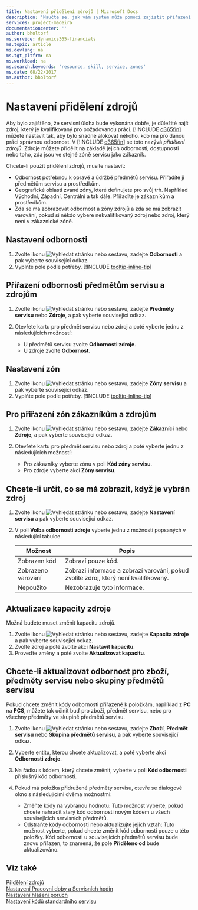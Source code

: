 ```yaml
---
title: Nastavení přidělení zdrojů | Microsoft Docs
description: 'Naučte se, jak vám systém může pomoci zajistit přiřazení osoby, která má odbornost potřebnou pro poskytování servisu.'
services: project-madeira
documentationcenter: ''
author: bholtorf
ms.service: dynamics365-financials
ms.topic: article
ms.devlang: na
ms.tgt_pltfrm: na
ms.workload: na
ms.search.keywords: 'resource, skill, service, zones'
ms.date: 08/22/2017
ms.author: bholtorf
---
```


# <a name="set-up-resource-allocation"></a>Nastavení přidělení zdrojů
Aby bylo zajištěno, že servisní úloha bude vykonána dobře, je důležité najít zdroj, který je kvalifikovaný pro požadovanou práci. [!INCLUDE [d365fin](includes/d365fin_md.md)] můžete nastavit tak, aby bylo snadné alokovat někoho, kdo má pro danou práci správnou odbornost. V [!INCLUDE [d365fin](includes/d365fin_md.md)] se toto nazývá *přidělení zdrojů*. Zdroje můžete přidělit na základě jejich odbornosti, dostupnosti nebo toho, zda jsou ve stejné zóně servisu jako zákazník. 

Chcete-li použít přidělení zdrojů, musíte nastavit:  
  
* Odbornost potřebnou k opravě a údržbě předmětů servisu. Přiřadíte ji předmětům servisu a prostředkům.  
* Geografické oblasti zvané zóny, které definujete pro svůj trh. Například Východní, Západní, Centrální a tak dále. Přiřadíte je zákazníkům a prostředkům.  
* Zda se má zobrazovat odbornost a zóny zdrojů a zda se má zobrazit varování, pokud si někdo vybere nekvalifikovaný zdroj nebo zdroj, který není v zákaznické zóně.  

## <a name="to-set-up-skills"></a>Nastavení odbornosti
1. Zvolte ikonu ![Vyhledat stránku nebo sestavu](media/ui-search/search_small.png "Vyhledat stránku nebo sestavu"), zadejte **Odbornosti** a pak vyberte související odkaz.  
2. Vyplňte pole podle potřeby. [!INCLUDE [tooltip-inline-tip](includes/tooltip-inline-tip_md.md)]  

## <a name="to-assign-skills-to-service-items-and-resources"></a>Přiřazení odbornosti předmětům servisu a zdrojům
1. Zvolte ikonu ![Vyhledat stránku nebo sestavu](media/ui-search/search_small.png "Vyhledat stránku nebo sestavu"), zadejte **Předměty servisu** nebo **Zdroje**, a pak vyberte související odkaz.  
2. Otevřete kartu pro předmět servisu nebo zdroj a poté vyberte jednu z následujících možností:  
  
    * U předmětů servisu zvolte **Odbornosti zdroje**.  
    * U zdroje zvolte **Odbornost**.  

## <a name="to-set-up-zones"></a>Nastavení zón
1. Zvolte ikonu ![Vyhledat stránku nebo sestavu](media/ui-search/search_small.png "Vyhledat stránku nebo sestavu"), zadejte **Zóny servisu** a pak vyberte související odkaz.  
2. Vyplňte pole podle potřeby. [!INCLUDE [tooltip-inline-tip](includes/tooltip-inline-tip_md.md)]  

## <a name="to-assign-zones-to-customers-and-resources"></a>Pro přiřazení zón zákazníkům a zdrojům 
1. Zvolte ikonu ![Vyhledat stránku nebo sestavu](media/ui-search/search_small.png "Vyhledat stránku nebo sestavu"), zadejte **Zákazníci** nebo **Zdroje**, a pak vyberte související odkaz.  
2. Otevřete kartu pro předmět servisu nebo zdroj a poté vyberte jednu z následujících možností:  
  
    * Pro zákazníky vyberte zónu v poli **Kód zóny servisu**.  
    * Pro zdroje vyberte akci **Zóny servisu**.  

## <a name="to-specify-what-to-show-when-a-resource-is-chosen"></a>Chcete-li určit, co se má zobrazit, když je vybrán zdroj
1. Zvolte ikonu ![Vyhledat stránku nebo sestavu](media/ui-search/search_small.png "Vyhledat stránku nebo sestavu"), zadejte **Nastavení servisu** a pak vyberte související odkaz. 
2. V poli **Volba odbornosti zdroje** vyberte jednu z možností popsaných v následující tabulce.  
  
    |**Možnost**|**Popis**|  
    |------------|-------------|  
    |Zobrazen kód | Zobrazí pouze kód.|  
    |Zobrazeno varování | Zobrazí informace a zobrazí varování, pokud zvolíte zdroj, který není kvalifikovaný.|  
    |Nepoužito | Nezobrazuje tyto informace.|  

## <a name="to-update-resource-capacity"></a>Aktualizace kapacity zdroje  
Možná budete muset změnit kapacitu zdrojů.  
  
1. Zvolte ikonu ![Vyhledat stránku nebo sestavu](media/ui-search/search_small.png "Vyhledat stránku nebo sestavu"), zadejte **Kapacita zdroje** a pak vyberte související odkaz.  
2. Zvolte zdroj a poté zvolte akci **Nastavit kapacitu**.  
3. Proveďte změny a poté zvolte **Aktualizovat kapacitu**.  

## <a name="to-update-skills-for-items-service-items-or-service-item-groups"></a>Chcete-li aktualizovat odbornost pro zboží, předměty servisu nebo skupiny předmětů servisu
Pokud chcete změnit kódy odbornosti přiřazené k položkám, například z **PC** na **PCS**, můžete tak učinit buď pro zboží, předmět servisu, nebo pro všechny předměty ve skupině předmětů servisu.  
  
1. Zvolte ikonu ![Vyhledat stránku nebo sestavu](media/ui-search/search_small.png "Vyhledat stránku nebo sestavu"), zadejte **Zboží**, **Předmět servisu** nebo **Skupina předmětů servisu**, a pak vyberte související odkaz.  
2. Vyberte entitu, kterou chcete aktualizovat, a poté vyberte akci **Odbornosti zdroje**.  
3. Na řádku s kódem, který chcete změnit, vyberte v poli **Kód odbornosti** příslušný kód odbornosti.  
4.  Pokud má položka přidružené předměty servisu, otevře se dialogové okno s následujícími dvěma možnostmi:  
  
    * Změňte kódy na vybranou hodnotu: Tuto možnost vyberte, pokud chcete nahradit starý kód odbornosti novým kódem u všech souvisejících servisních předmětů.  
    * Odstraňte kódy odbornosti nebo aktualizujte jejich vztah: Tuto možnost vyberte, pokud chcete změnit kód odbornosti pouze u této položky. Kód odbornosti u souvisejících předmětů servisu bude znovu přiřazen, to znamená, že pole **Přiděleno od** bude aktualizováno.  
  
## <a name="see-also"></a>Viz také
[Přidělení zdrojů](service-how-to-allocate-resources.md)  
[Nastavení Pracovní doby a Servisních hodin](service-how-setup-work-service-hours.md)  
[Nastavení hlášení poruch](service-how-setup-fault-reporting.md)  
[Nastavení kódů standardního servisu](service-how-setup-service-coding.md)  
 

